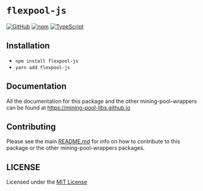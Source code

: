 # `flexpool-js`  

[![GitHub](https://img.shields.io/github/license/zaida04/mining-pool-wrappers)](https://github.com/zaida04/mining-pool-wrappers/blob/master/LICENSE)
[![npm](https://img.shields.io/npm/v/zaida04/flexpool-js?color=crimson&logo=npm)](https://www.npmjs.com/package/zaida04/flexpool-js)
[![TypeScript](https://github.com/zaida04/mining-pool-wrappers/actions/workflows/typescript.yml/badge.svg)](https://github.com/zaida04/mining-pool-wrappers/actions/workflows/typescript.yml)

## Installation
- `npm install flexpool-js`  
- `yarn add flexpool-js`

## Documentation
All the documentation for this package and the other mining-pool-wrappers can be found at https://mining-pool-libs.github.io

## Contributing
Please see the main [README.md](https://github.com/zaida04/mining-pool-wrappers) for info on how to contribute to this package or the other mining-pool-wrappers packages.

## LICENSE
Licensed under the [MIT License](https://github.com/zaida04/mining-pool-wrappers/blob/master/LICENSE)